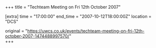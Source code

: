 +++
title = "Techteam Meeting on Fri 12th October 2007"

[extra]
time = "17:00:00"
end_time = "2007-10-12T18:00:00Z"
location = "DCS"

original = "https://uwcs.co.uk/events/techteam-meeting-on-fri-12th-october-2007-1474488997570/"    
+++



